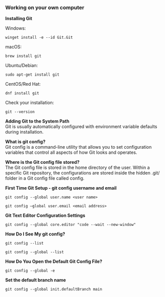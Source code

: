 ### Working on your own computer

**Installing Git**  

Windows: 
```
winget install -e --id Git.Git
```

macOS: 
```
brew install git
```

Ubuntu/Debian: 
```
sudo apt-get install git
```

CentOS/Red Hat: 
```
dnf install git
```

Check your installation: 
```
git --version
```

**Adding Git to the System Path**  
Git is usually automatically configured with environment variable defaults during installation.

**What is git config?**  
Git config is a command-line utility that allows you to set configuration variables that control all aspects of how Git looks and operates.

**Where is the Git config file stored?**  
The Git config file is stored in the home directory of the user. Within a specific Git repository, the configurations are stored inside the hidden .git/ folder in a Git config file called config.

**First Time Git Setup - git config username and email**  

```
git config --global user.name <user name>
```

```
git config –global user.email <email address>
```

**Git Text Editor Configuration Settings**  

```
git config --global core.editor "code --wait --new-window"
```

**How Do I See My git config?**  

```
git config --list
```

```
git config --global --list
```

**How Do You Open the Default Git Config File?**  

```
git config --global -e
```

**Set the default branch name**  

```
git config --global init.defaultBranch main
```